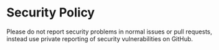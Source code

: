 # Security Policy

Please do not report security problems in normal issues or pull requests,
instead use private reporting of security vulnerabilities on GitHub.
